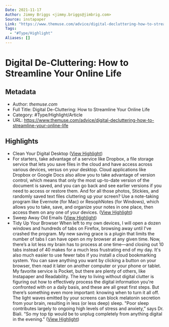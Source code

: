 ```yaml
---
Date: 2021-11-17
Author: Jimmy Briggs <jimmy.briggs@jimbrig.com>
Source: instapaper
Link: "https://www.themuse.com/advice/digital-decluttering-how-to-streamline-your-online-life"
Tags:
  - "#Type/Highlight"
Aliases: []
---
```


# Digital De-Cluttering: How to Streamline Your Online Life

## Metadata

* Author: *themuse.com*
* Full Title: Digital De-Cluttering: How to Streamline Your Online Life
* Category: #Type/Highlight/Article
* URL: https://www.themuse.com/advice/digital-decluttering-how-to-streamline-your-online-life

## Highlights

* Clean Your Digital Desktop ([View Highlight](https://instapaper.com/read/1307996855/14737217))
* For starters, take advantage of a service like Dropbox, a file storage service that lets you save files in the cloud and have access across various devices, versus on your desktop. Cloud applications like Dropbox or Google Docs also allow you to take advantage of version control, which means that only the most up-to-date version of the document is saved, and you can go back and see earlier versions if you need to access or restore them.
  And for all those photos, Stickies, and randomly saved text files cluttering up your screen? Use a note-taking program like Evernote (for Mac) or ResophNotes (for Windows), which allows you to take, save, and organize your notes in one place, then access them on any one of your devices. ([View Highlight](https://instapaper.com/read/1307996855/14737219))
* Sweep Away Old Emails ([View Highlight](https://instapaper.com/read/1307996855/14737221))
* Tidy Up Your Browser
  When left to my own devices, I will open a dozen windows and hundreds of tabs on Firefox, browsing away until I've crashed the program.
  My new saving grace is a plugin that limits the number of tabs I can have open on my browser at any given time. Now, there’s a lot less my brain has to process at one time—and closing out 10 tabs instead of 40 makes for a much less frustrating end of my day.
  It's also much easier to use fewer tabs if you install a cloud bookmarking system. You can save anything you want by clicking a button on your browser, then read it later on another computer or your phone or tablet. My favorite service is Pocket, but there are plenty of others, like Instapaper and Readability.
  The key to living without digital clutter is figuring out how to effectively process the digital information you're confronted with on a daily basis, and these are all great first steps. But there’s something even more important: knowing when to turn it all off.
  The light waves emitted by your screens can block melatonin secretion from your brain, resulting in less (or less deep) sleep. "Poor sleep contributes largely to ongoing high levels of stress and anxiety,” says Dr. Biali. “So my top tip would be to unplug completely from anything digital in the evening." ([View Highlight](https://instapaper.com/read/1307996855/14737224))
